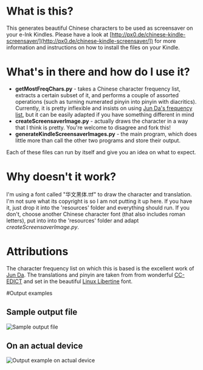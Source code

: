 # What is this?
This generates beautiful Chinese characters to be used as screensaver on your e-Ink Kindles. Please have a look at [http://px0.de/chinese-kindle-screensaver/](http://px0.de/chinese-kindle-screensaver/]) for more information and instructions on how to install the files on your Kindle.

# What's in there and how do I use it?
+ **getMostFreqChars.py** - takes a Chinese character frequency list, extracts a certain subset of it, and performs a couple of assorted operations (such as turning numerated pinyin into pinyin with diacritics). Currently, it is pretty inflexible and insists on using [Jun Da's frequency list](http://lingua.mtsu.edu/chinese-computing/statistics/), but it can be easily adapted if you have something different in mind
+ **createScreensaverImage.py** - actually draws the character in a way that I think is pretty. You're welcome to disagree and fork this!
+ **generateKindleScreensaverImages.py** - the main program, which does little more than call the other two programs and store their output.

Each of these files can run by itself and give you an idea on what to expect.

# Why doesn't it work?
I'm using a font called "华文黑体.ttf" to draw the character and translation. I'm not sure what its copyright is so I am not putting it up here. If you have it, just drop it into the 'resources' folder and everything should run. If you don't, choose another Chinese character font (that also includes roman letters), put into into the 'resources' folder and adapt *createScreensaverImage.py*.

# Attributions
The character frequency list on which this is based is the excellent work of [Jun Da](http://lingua.mtsu.edu/chinese-computing/statistics/). The translations and pinyin are taken from from wonderful [CC-EDICT](http://www.mdbg.net/chindict/chindict.php?page=cedict) and set in the beautiful [Linux Libertine](http://www.linuxlibertine.org/) font.

#Output examples
## Sample output file
![Sample output file](http://px0.de/wp-content/uploads/2012/12/14.png)

## On an actual device
![Output example on actual device](http://px0.de/wp-content/uploads/2012/12/sheng1.png)